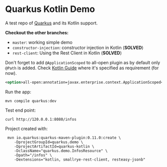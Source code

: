 # Quarkus Kotlin Demo

A test repo of [Quarkus](https://quarkus.io) and its Kotlin support.

**Checkout the other branches:**
 - `master`: working simple demo
 - `constructor-injection`: constructor injection in Kotlin (**SOLVED**)
 - `rest-client`: Using the Rest Client in Kotlin (**SOLVED**)


Don't forget to add `@ApplicationScoped` to all-open plugin as by default only `@Path` is added.
Check [Kotlin Guide](https://quarkus.io/guides/kotlin) where it's specified as requirement (for now).

```xml
<option>all-open:annotation=javax.enterprise.context.ApplicationScoped</option>
``` 

Run the app:
```
mvn compile quarkus:dev
```

Test end point:
```
curl http://120.0.0.1:8080/infos
```

Project created with:
```
 mvn io.quarkus:quarkus-maven-plugin:0.11.0:create \
    -DprojectGroupId=quarkus.demo \
    -DprojectArtifactId=quarkus-kotlin \
    -DclassName="quarkus.demo.InfosResource" \
    -Dpath="/infos" \
    -Dextensions="kotlin, smallrye-rest-client, resteasy-jsonb"
```
